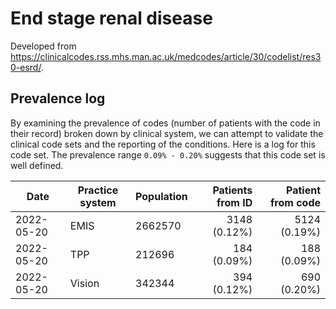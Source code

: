# End stage renal disease

Developed from https://clinicalcodes.rss.mhs.man.ac.uk/medcodes/article/30/codelist/res30-esrd/.

## Prevalence log

By examining the prevalence of codes (number of patients with the code in their record) broken down by clinical system, we can attempt to validate the clinical code sets and the reporting of the conditions. Here is a log for this code set. The prevalence range `0.09% - 0.20%` suggests that this code set is well defined.


| Date       | Practice system | Population | Patients from ID | Patient from code |
| ---------- | --------------- | ---------- | ---------------: | ----------------: |
| 2022-05-20 | EMIS            | 2662570    |   3148 (0.12%)   |    5124 (0.19%)   |
| 2022-05-20 | TPP             | 212696     |    184 (0.09%)   |     188 (0.09%)   |
| 2022-05-20 | Vision          | 342344     |    394 (0.12%)   |     690 (0.20%)   |
